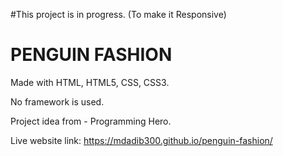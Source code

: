 #This project is in progress. (To make it Responsive)

# PENGUIN FASHION

Made with HTML, HTML5, CSS, CSS3.

No framework is used.

Project idea from - Programming Hero.

Live website link: https://mdadib300.github.io/penguin-fashion/
